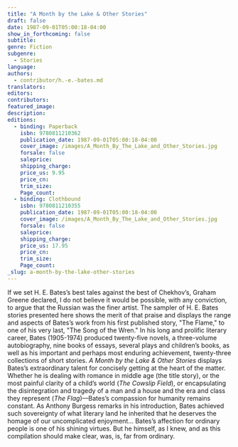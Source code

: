 ```yaml
---
title: "A Month by the Lake & Other Stories"
draft: false
date: 1987-09-01T05:00:18-04:00
show_in_forthcoming: false
subtitle:
genre: Fiction
subgenre:
  - Stories
language:
authors:
  - contributor/h.-e.-bates.md
translators:
editors:
contributors:
featured_image:
description:
editions:
  - binding: Paperback
    isbn: 9780811210362
    publication_date: 1987-09-01T05:00:18-04:00
    cover_image: /images/A_Month_By_The_Lake_and_Other_Stories.jpg
    forsale: false
    saleprice:
    shipping_charge:
    price_us: 9.95
    price_cn:
    trim_size:
    Page_count:
  - binding: Clothbound
    isbn: 9780811210355
    publication_date: 1987-09-01T05:00:18-04:00
    cover_image: /images/A_Month_By_The_Lake_and_Other_Stories.jpg
    forsale: false
    saleprice:
    shipping_charge:
    price_us: 17.95
    price_cn:
    trim_size:
    Page_count:
_slug: a-month-by-the-lake-other-stories
---
```


If we set H. E. Bates’s best tales against the best of Chekhov’s, Graham Greene declared, I do not believe it would be possible, with any conviction, to argue that the Russian was the finer artist. The sampler of H. E. Bates stories presented here shows the merit of that praise and displays the range and aspects of Bates’s work from his first published story, "The Flame," to one of his very last, "The Song of the Wren." In his long and prolific literary career, Bates (1905-1974) produced twenty-five novels, a three-volume autobiography, nine books of essays, several plays and children’s books, as well as his important and perhaps most enduring achievement, twenty-three collections of short stories. _A Month by the Lake & Other Stories_ displays Bates’s extraordinary talent for concisely getting at the heart of the matter. Whether he is dealing with romance in middle age (the title story), or the most painful clarity of a child’s world (_The Cowslip Field_), or encapsulating the disintegration and tragedy of a man and a house and the era and class they represent (_The Flag_)––Bates’s compassion for humanity remains constant. As Anthony Burgess remarks in his introduction, Bates achieved such sovereignty of what literary land he inherited that he deserves the homage of our uncomplicated enjoyment... Bates’s affection for ordinary people is one of his shining virtues. But he himself, as I knew, and as this compilation should make clear, was, is, far from ordinary.

